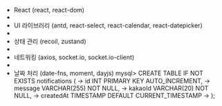 - React (react, react-dom)
- 
- UI 라이브러리 (antd, react-select, react-calendar, react-datepicker)
- 
- 상태 관리 (recoil, zustand)
- 
- 네트워킹 (axios, socket.io, socket.io-client)
- 
- 날짜 처리 (date-fns, moment, dayjs)
mysql> CREATE TABLE IF NOT EXISTS notifications (
    ->   id INT PRIMARY KEY AUTO_INCREMENT,
    ->   message VARCHAR(255) NOT NULL,
    ->   kakaoId VARCHAR(20) NOT NULL,
    ->   createdAt TIMESTAMP DEFAULT CURRENT_TIMESTAMP
    -> );